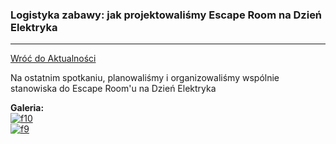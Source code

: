 ### Logistyka zabawy: jak projektowaliśmy Escape Room na Dzień Elektryka
---

[Wróć do Aktualności](../news.html)

Na ostatnim spotkaniu, planowaliśmy i organizowaliśmy wspólnie stanowiska do Escape Room'u na Dzień Elektryka

**Galeria:**  
[![f10](https://i.postimg.cc/X7992KZt/f10.jpg)](https://postimg.cc/hfPJvd10)  
[![f9](https://i.postimg.cc/sfkp9H2p/f9.jpg)](https://postimg.cc/grKXGD8J)